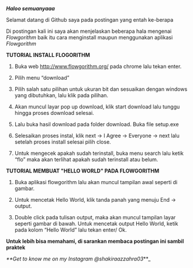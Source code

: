 **_Haloo semuanyaaa_**

Selamat datang di Github saya pada postingan yang entah ke-berapa

Di postingan kali ini saya akan menjelaskan beberapa hala mengenai _Flowgorithm_ baik itu cara menginstall 
maupun menggunakan aplikasi _Flowgorithm_

**TUTORIAL INSTALL FLOGORITHM**

1. Buka web http://www.flowgorithm.org/ pada chrome lalu tekan enter.

2. Pilih menu “download” 

3. Pilih salah satu pilihan untuk ukuran bit dan sesuaikan dengan windows yang dibutuhkan, lalu klik pada pilihan.

4. Akan muncul layar pop up download, klik start download lalu tunggu hingga proses download selesai.

5. Lalu buka hasil download pada folder download. Buka file setup.exe

6. Selesaikan proses instal, klik next → I Agree →  Everyone → next lalu setelah proses install selesai pilih close.

7. Untuk mengecek apakah sudah terinstall, buka menu search lalu ketik “flo” maka akan terlihat apakah sudah terinstall atau belum.


**TUTORIAL MEMBUAT "HELLO WORLD" PADA FLOWGORITHM**

1. Buka aplikasi flowgorithm lalu akan muncul tampilan awal seperti di gambar.

2. Untuk mencetak Hello World, klik tanda panah yang menuju End → output.

3. Double click pada tulisan output, maka akan muncul tampilan layar seperti gambar di bawah. Untuk mencetak output Hello World, ketik pada kolom 
“Hello World” lalu tekan enter/ Ok.


**Untuk lebih bisa memahami, di sarankan membaca postingan ini sambil praktek**

_**Get to know me on my Instagram @shakiraazzahra03_**_
